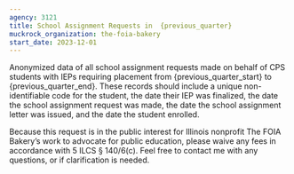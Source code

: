 ```yaml
---
agency: 3121
title: School Assignment Requests in  {previous_quarter}
muckrock_organization: the-foia-bakery
start_date: 2023-12-01
---
```


Anonymized data of all school assignment requests made on behalf of
CPS students with IEPs requiring placement from
{previous_quarter_start} to {previous_quarter_end}. These records
should include a unique non-identifiable code for the student, the
date their IEP was finalized, the date the school assignment request
was made, the date the school assignment letter was issued, and the
date the student enrolled.

Because this request is in the public interest for Illinois nonprofit
The FOIA Bakery’s work to advocate for public education, please waive
any fees in accordance with 5 ILCS § 140/6(c). Feel free to contact me
with any questions, or if clarification is needed.
